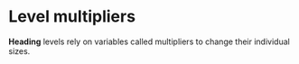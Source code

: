 # Level multipliers

**Heading** levels rely on variables called multipliers to change their individual sizes.